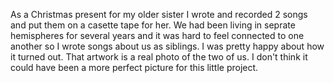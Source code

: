 As a Christmas present for my older sister I wrote and recorded 2 songs and put them on a casette tape for her. We had been living in seprate hemispheres for several years and it was hard to feel connected to one another so I wrote songs about us as siblings. I was pretty happy about how it turned out. That artwork is a real photo of the two of us. I don't think it could have been a more perfect picture for this little project.
